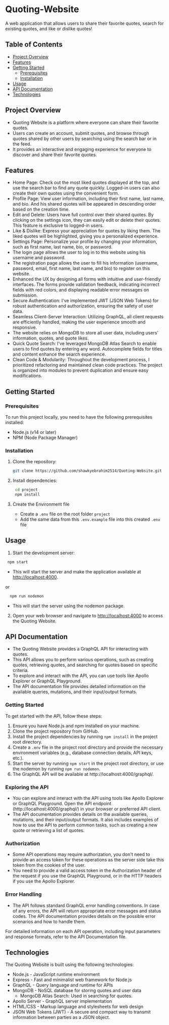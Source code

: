 # Quoting-Website

A web application that allows users to share their favorite quotes, search for existing quotes, and like or dislike quotes!

## Table of Contents

- [Project Overview](#project-overview)
- [Features](#features)
- [Getting Started](#getting-started)
  - [Prerequisites](#prerequisites)
  - [Installation](#installation)
- [Usage](#usage)
- [API Documentation](#api-documentation)
- [Technologies](#technologies)

## Project Overview

- Quoting Website is a platform where everyone can share their favorite quotes.
- Users can create an account, submit quotes, and browse through quotes shared by other users by searching using the search bar or in the feed.
- It provides an interactive and engaging experience for everyone to discover and share their favorite quotes.

## Features

- Home Page: Check out the most liked quotes displayed at the top, and use the search bar to find any quote quickly. Logged-in users can also create their own quotes using the convenient form.
- Profile Page: View user information, including their first name, last name, and bio. And his shared quotes will be appeared in descending order based on the creation time.
- Edit and Delete: Users have full control over their shared quotes. By clicking on the settings icon, they can easily edit or delete their quotes. This feature is exclusive to logged-in users.
- Like & Dislike: Express your appreciation for quotes by liking them. The liked quotes will be highlighted, giving you a personalized experience.
- Settings Page: Personalize your profile by changing your information, such as first name, last name, bio, or password.
- The login page allows the user to log in to this website using his username and password.
- The registration page allows the user to fill his information (username, password, email, first name, last name, and bio) to register on this website.
- Enhanced the UX by designing all forms with intuitive and user-friendly interfaces. The forms provide validation feedback, indicating incorrect fields with red colors, and displaying readable error messages on submission.
- Secure Authentication: I've implemented JWT (JSON Web Tokens) for robust authentication and authorization, ensuring the safety of user data.
- Seamless Client-Server Interaction: Utilizing GraphQL, all client requests are efficiently handled, making the user experience smooth and responsive.
- The website relies on MongoDB to store all user data, including users' information, quotes, and quote likes.
- Quick Quote Search: I've leveraged MongoDB Atlas Search to enable users to find quotes by entering any word. Autocomplete fields for titles and content enhance the search experience.
- Clean Code & Modularity: Throughout the development process, I prioritized refactoring and maintained clean code practices. The project is organized into modules to prevent duplication and ensure easy modifications.

## Getting Started

### Prerequisites

To run this project locally, you need to have the following prerequisites installed:

- Node.js (v14 or later)
- NPM (Node Package Manager)

### Installation

1. Clone the repository:

   ```bash
   git clone https://github.com/shawkyebrahim2514/Quoting-Website.git
   ```

2. Install dependencies:

   ```bash
    cd project
    npm install
   ```

3. Create the Environment file
    - Create a `.env` file on the root folder `project`
    - Add the same data from this `.env.example` file into this created `.env` file

## Usage

1. Start the development server:

```bash
 npm start
```

- This will start the server and make the application available at <http://localhost:4000>.
  
or

```bash
  npm run nodemon
```

- This will start the server using the nodemon package.

2. Open your web browser and navigate to <http://localhost:4000> to access the Quoting Website.

## API Documentation

- The Quoting Website provides a GraphQL API for interacting with quotes.
- This API allows you to perform various operations, such as creating quotes, retrieving quotes, and searching for quotes based on specific criteria.
- To explore and interact with the API, you can use tools like Apollo Explorer or GraphQL Playground.
- The API documentation file provides detailed information on the available queries, mutations, and their input/output formats.

### Getting Started

To get started with the API, follow these steps:

1. Ensure you have Node.js and npm installed on your machine.
2. Clone the project repository from GitHub.
3. Install the project dependencies by running `npm install` in the project root directory.
4. Create a `.env` file in the project root directory and provide the necessary environment variables (e.g., database connection details, API keys, etc.).
5. Start the server by running `npm start` in the project root directory, or use the nodemon by running `npm run nodemon`.
6. The GraphQL API will be available at http://localhost:4000/graphql/.

### Exploring the API

- You can explore and interact with the API using tools like Apollo Explorer or GraphQL Playground. Open the API endpoint (http://localhost:4000/graphql/) in your browser or preferred API client.
- The API documentation provides details on the available queries, mutations, and their input/output formats. It also includes examples of how to use the API to perform common tasks, such as creating a new quote or retrieving a list of quotes.

### Authorization

- Some API operations may require authorization, you don't need to provide an access token for these operations as the server side take this token from the cookies of the user.
- You need to provide a valid access token in the Authorization header of the request if you use the GraphQL Playground, or in the HTTP headers if you use the Apollo Explorer.

### Error Handling

- The API follows standard GraphQL error handling conventions. In case of any errors, the API will return appropriate error messages and status codes. The API documentation provides details on the possible error scenarios and how to handle them.

For detailed information on each API operation, including input parameters and response formats, refer to the API Documentation file.

## Technologies

The Quoting Website is built using the following technologies:

- Node.js - JavaScript runtime environment
- Express - Fast and minimalist web framework for Node.js
- GraphQL - Query language and runtime for APIs
- MongoDB - NoSQL database for storing quotes and user data
    - MongoDB Atlas Search: Used in searching for quotes.
- Apollo Server - GraphQL server implementation
- HTML/CSS - Markup language and stylesheets for web design
- JSON Web Tokens (JWT) - A secure and compact way to transmit information between parties as a JSON object.

